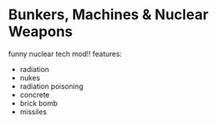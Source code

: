 # Bunkers, Machines & Nuclear Weapons

funny nuclear tech mod!!
features:
 - radiation
 - nukes
 - radiation poisoning
 - concrete
 - brick bomb
 - missiles